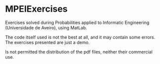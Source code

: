 # MPEIExercises
Exercises solved during Probabilities applied to Informatic Engineering (Universidade de Aveiro), using MatLab.

The code itself used is not the best at all, and it may contain some errors. The exercises presented are just a demo.

Is not permitted the distribution of the pdf files, neither their commercial use.
